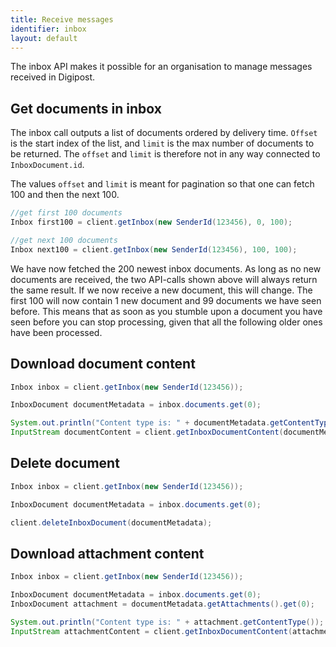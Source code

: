 ```yaml
---
title: Receive messages
identifier: inbox
layout: default
---
```


The inbox API makes it possible for an organisation to manage messages received in Digipost.



## Get documents in inbox

The inbox call outputs a list of documents ordered by delivery time. `Offset` is the start index of the list, and `limit` is the max number of documents to be returned. The `offset` and `limit` is therefore not in any way connected to `InboxDocument.id`.

The values `offset` and `limit` is meant for pagination so that one can fetch 100 and then the next 100.


```java
//get first 100 documents
Inbox first100 = client.getInbox(new SenderId(123456), 0, 100);

//get next 100 documents
Inbox next100 = client.getInbox(new SenderId(123456), 100, 100);
```

We have now fetched the 200 newest inbox documents. As long as no new documents are received, the two API-calls shown above will always return the same result. If we now receive a new document, this will change. The first 100 will now contain 1 new document and 99 documents we have seen before. This means that as soon as you stumble upon a document you have seen before you can stop processing, given that all the following older ones have been processed.

## Download document content

```java
Inbox inbox = client.getInbox(new SenderId(123456));

InboxDocument documentMetadata = inbox.documents.get(0);

System.out.println("Content type is: " + documentMetadata.getContentType());
InputStream documentContent = client.getInboxDocumentContent(documentMetadata);
```

## Delete document

```java
Inbox inbox = client.getInbox(new SenderId(123456));

InboxDocument documentMetadata = inbox.documents.get(0);

client.deleteInboxDocument(documentMetadata);
```

## Download attachment content

```java
Inbox inbox = client.getInbox(new SenderId(123456));

InboxDocument documentMetadata = inbox.documents.get(0);
InboxDocument attachment = documentMetadata.getAttachments().get(0);

System.out.println("Content type is: " + attachment.getContentType());
InputStream attachmentContent = client.getInboxDocumentContent(attachment);
```

